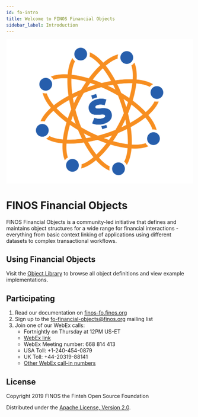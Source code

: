 ```yaml
---
id: fo-intro
title: Welcome to FINOS Financial Objects
sidebar_label: Introduction
---
```

![FO](assets/2019_FO_Icon_CLR.png)

# FINOS Financial Objects
FINOS Financial Objects is a community-led initiative that defines and maintains object structures for a wide range for financial interactions - everything from basic context linking of applications using different datasets to complex transactional workflows.

## Using Financial Objects
Visit the [Object Library](/docs/fo-library) to browse all object definitions and view example implementations.

## Participating
1. Read our documentation on [finos-fo.finos.org](finos-fo.finos.org)
2. Sign up to the [fo-financial-objects@finos.org](mailto:fo-financial-objects@finos.org) mailing list
3. Join one of our WebEx calls:
    - Fortnightly on Thursday at 12PM US-ET
    - [WebEx link](https://finos.webex.com/finos/j.php?MTID=mb412cf99b3a697e8c87e339236f83fbf)
    - WebEx Meeting number: 668 814 413
    - USA Toll: +1-240-454-0879
    - UK Toll: +44-20319-88141
    - [Other WebEx call-in numbers](https://finos.webex.com/finos/globalcallin.php?serviceType=MC&ED=576194812&tollFree=0)

## License
Copyright 2019 FINOS the Finteh Open Source Foundation

Distributed under the [Apache License, Version 2.0](http://www.apache.org/licenses/LICENSE-2.0).